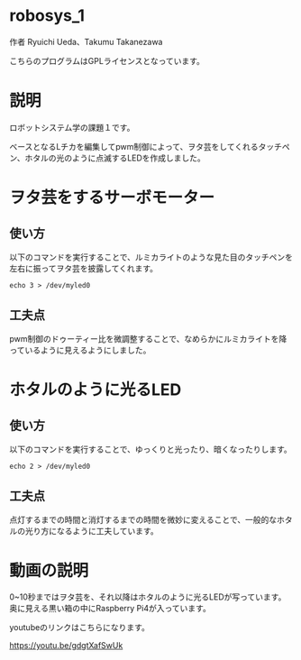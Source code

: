 # robosys_1
作者 Ryuichi Ueda、Takumu Takanezawa

こちらのプログラムはGPLライセンスとなっています。

# 説明
ロボットシステム学の課題１です。

ベースとなるLチカを編集してpwm制御によって、ヲタ芸をしてくれるタッチペン、ホタルの光のように点滅するLEDを作成しました。

# ヲタ芸をするサーボモーター
## 使い方
以下のコマンドを実行することで、ルミカライトのような見た目のタッチペンを左右に振ってヲタ芸を披露してくれます。

```
echo 3 > /dev/myled0
```

## 工夫点
pwm制御のドゥーティー比を微調整することで、なめらかにルミカライトを降っているように見えるようにしました。

# ホタルのように光るLED
## 使い方
以下のコマンドを実行することで、ゆっくりと光ったり、暗くなったりします。

```
echo 2 > /dev/myled0
```

## 工夫点
点灯するまでの時間と消灯するまでの時間を微妙に変えることで、一般的なホタルの光り方になるように工夫しています。

# 動画の説明
0~10秒まではヲタ芸を、それ以降はホタルのように光るLEDが写っています。 奥に見える黒い箱の中にRaspberry Pi4が入っています。

youtubeのリンクはこちらになります。

https://youtu.be/gdgtXafSwUk